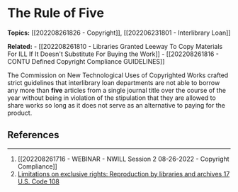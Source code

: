 # The Rule of Five
**Topics:** [[202208261826 - Copyright]], [[202206231801 - Interlibrary Loan]]

**Related:** 
	- [[202208261810 - Libraries Granted Leeway To Copy Materials For ILL If It Doesn't Substitute For Buying the Work]] 
	- [[202208261816 - CONTU Defined Copyright Compliance GUIDELINES]]

The Commission on New Technological Uses of Copyrighted Works crafted strict guidelines that interlibrary loan departments are not able to borrow any more than **five** articles from a single journal title over the course of the year without being in violation of the stipulation that they are allowed to share works so long as it does not serve as an alternative to paying for the product.

## References
---
1. [[202208261716 - WEBINAR - NWILL Session 2 08-26-2022 - Copyright Compliance]]
2. [Limitations on exclusive rights: Reproduction by libraries and archives 17 U.S. Code 108](https://www.law.cornell.edu/uscode/text/17/108)